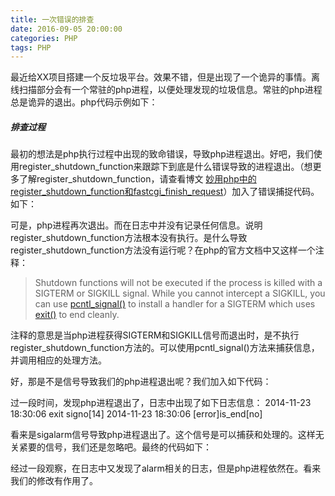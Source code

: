 ```yaml
---
title: 一次错误的排查
date: 2016-09-05 20:00:00
categories: PHP
tags: PHP
---
```

最近给XX项目搭建一个反垃圾平台。效果不错，但是出现了一个诡异的事情。离线扫描部分会有一个常驻的php进程，以便处理发现的垃圾信息。常驻的php进程总是诡异的退出。php代码示例如下：

##### 排查过程

最初的想法是php执行过程中出现的致命错误，导致php进程退出。好吧，我们使用register_shutdown_function来跟踪下到底是什么错误导致的进程退出。（想更多了解register_shutdown_function，请查看博文 [妙用php中的register_shutdown_function和fastcgi_finish_request](http://www.bo56.com/%E5%A6%99%E7%94%A8php%E4%B8%AD%E7%9A%84register_shutdown_function%E5%92%8Cfastcgi_finish_request/)）加入了错误捕捉代码。如下：

可是，php进程再次退出。而在日志中并没有记录任何信息。说明register_shutdown_function方法根本没有执行。是什么导致register_shutdown_function方法没有运行呢？在php的官方文档中又这样一个注释：

> Shutdown functions will not be executed if the process is killed with a SIGTERM or SIGKILL signal. While you cannot intercept a SIGKILL, you can use [pcntl_signal()](http://php.net/manual/zh/function.pcntl-signal.php) to install a handler for a SIGTERM which uses [exit()](http://php.net/manual/zh/function.exit.php) to end cleanly.

注释的意思是当php进程获得SIGTERM和SIGKILL信号而退出时，是不执行register_shutdown_function方法的。可以使用pcntl_signal()方法来捕获信息，并调用相应的处理方法。

好，那是不是信号导致我们的php进程退出呢？我们加入如下代码：

过一段时间，发现php进程退出了，日志中出现了如下日志信息：
2014-11-23 18:30:06 exit signo[14]
2014-11-23 18:30:06 [error]is_end[no]

看来是sigalarm信号导致php进程退出了。这个信号是可以捕获和处理的。这样无关紧要的信号，我们还是忽略吧。最终的代码如下：

经过一段观察，在日志中又发现了alarm相关的日志，但是php进程依然在。看来我们的修改有作用了。
